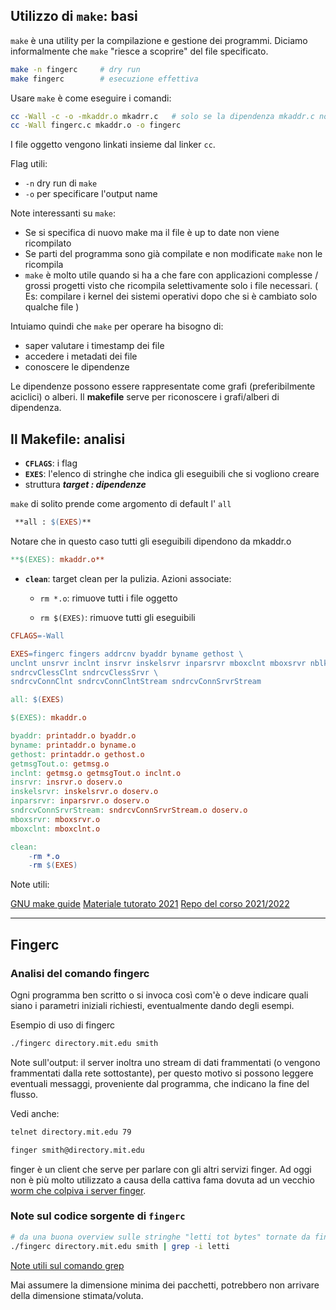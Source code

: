 ## Utilizzo di `make`: basi

``make`` è una utility per la compilazione e gestione dei programmi.
Diciamo informalmente che ``make`` "riesce a scoprire" del file specificato.

```bash
make -n fingerc 	# dry run
make fingerc 		# esecuzione effettiva
```

Usare `make` è come eseguire i comandi:

```bash
cc -Wall -c -o -mkaddr.o mkadrr.c	# solo se la dipendenza mkaddr.c non è ancora stata compilata
cc -Wall fingerc.c mkaddr.o -o fingerc
```

I file oggetto vengono linkati insieme dal linker `cc`.

Flag utili:

- `-n`  dry run di `make`
- `-o` per specificare l'output name

Note interessanti su `make`:

- Se si specifica di nuovo make ma il file è up to date non viene ricompilato
- Se parti del programma sono già compilate e non modificate ``make`` non le ricompila
- `make` è molto utile quando si ha a che fare con applicazioni complesse / grossi progetti visto che ricompila selettivamente solo i file necessari. ( Es: compilare i kernel dei sistemi operativi dopo che si è cambiato solo qualche file )

Intuiamo quindi che `make` per operare ha bisogno di:

- saper valutare i timestamp dei file
- accedere i metadati dei file
- conoscere le dipendenze

Le dipendenze possono essere rappresentate come grafi (preferibilmente aciclici) o alberi. Il **makefile** serve per riconoscere i grafi/alberi di dipendenza.

## Il Makefile: analisi

- **`CFLAGS`**: i flag
- **`EXES`**: l'elenco di stringhe che indica gli eseguibili che si vogliono creare
- struttura  ***target : dipendenze***

`make` di solito prende come argomento di default l' ``all``

```makefile
 **all : $(EXES)**
```

Notare che in questo caso tutti gli eseguibili dipendono da mkaddr.o

```makefile
**$(EXES): mkaddr.o** 
```

- **`clean`**: target clean per la pulizia. Azioni associate:

  - `rm *.o`: rimuove tutti i file oggetto

  - `rm $(EXES)`: rimuove tutti gli eseguibili


```makefile
CFLAGS=-Wall

EXES=fingerc fingers addrcnv byaddr byname gethost \
unclnt unsrvr inclnt insrvr inskelsrvr inparsrvr mboxclnt mboxsrvr nblksock \
sndrcvClessClnt sndrcvClessSrvr \
sndrcvConnClnt sndrcvConnClntStream sndrcvConnSrvrStream

all: $(EXES)

$(EXES): mkaddr.o

byaddr: printaddr.o byaddr.o
byname: printaddr.o byname.o
gethost: printaddr.o gethost.o
getmsgTout.o: getmsg.o
inclnt: getmsg.o getmsgTout.o inclnt.o
insrvr: insrvr.o doserv.o
inskelsrvr: inskelsrvr.o doserv.o
inparsrvr: inparsrvr.o doserv.o
sndrcvConnSrvrStream: sndrcvConnSrvrStream.o doserv.o
mboxsrvr: mboxsrvr.o
mboxclnt: mboxclnt.o

clean:
	-rm *.o
	-rm $(EXES)
```

Note utili:

[GNU make guide](https://www.gnu.org/software/make/manual/make.html)
[Materiale tutorato 2021](https://studentiunict.sharepoint.com/sites/TecnologieperiSistemiDistribuitiedilweb/Shared%20Documents/Forms/AllItems.aspx?id=%2Fsites%2FTecnologieperiSistemiDistribuitiedilweb%2FShared%20Documents%2FTutorato&p=true&ga=1)
[Repo del corso 2021/2022](https://studentiunict.sharepoint.com/:f:/s/TecnologieperiSistemiDistribuitiedilweb/EvlY_FXUEuJIka60ZRZZjNwBnBrsc2YvQXnv4Uco98Qrfg?e=W7lKUb)

------

## Fingerc

### Analisi del comando fingerc

Ogni programma ben scritto o si invoca così com'è o deve indicare quali siano i parametri iniziali richiesti, eventualmente dando degli esempi.

Esempio di uso di fingerc

```bash
./fingerc directory.mit.edu smith
```

Note sull'output: il server inoltra uno stream di dati frammentati (o vengono frammentati dalla rete sottostante), per questo motivo si possono leggere eventuali messaggi, proveniente dal programma, che indicano la fine del flusso.

Vedi anche:

```bash
telnet directory.mit.edu 79
```

```bash
finger smith@directory.mit.edu
```

finger è un client che serve per parlare con gli altri servizi finger. Ad oggi non è più molto utilizzato a causa della cattiva fama dovuta ad un vecchio [worm che colpiva i server finger](https://it.wikipedia.org/wiki/Morris_worm).

### Note sul codice sorgente di `fingerc`

```bash
# da una buona overview sulle stringhe "letti tot bytes" tornate da fingerc, è anche possibile usare regex
./fingerc directory.mit.edu smith | grep -i letti 
```

[Note utili sul comando grep](https://stackoverflow.com/questions/25443339/how-to-grep-in-linux-grep-unrecognized-option)

Mai assumere la dimensione minima dei pacchetti, potrebbero non arrivare della dimensione stimata/voluta.


